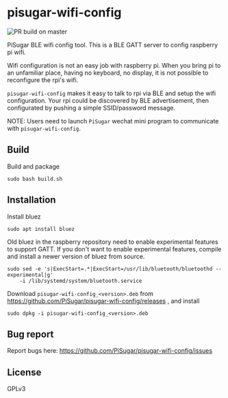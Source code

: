 # pisugar-wifi-config

![PR build on master](https://github.com/PiSugar/pisugar-wifi-config/workflows/PR%20build%20on%20master/badge.svg)

PiSugar BLE wifi config tool. This is a BLE GATT server to config raspberry pi wifi.

Wifi configuration is not an easy job with raspberry pi. When you bring pi to an unfamiliar place, 
having no keyboard, no display, it is not possible to reconfigure the rpi's wifi.

`pisugar-wifi-config` makes it easy to talk to rpi via BLE and setup the wifi configuration. Your rpi 
could be discovered by BLE advertisement, then configurated by pushing a simple SSID/password message.

NOTE: Users need to launch `PiSugar` wechat mini program to communicate with `pisugar-wifi-config`.

## Build
Build and package

    sudo bash build.sh

## Installation
Install bluez

    sudo apt install bluez

Old bluez in the raspberry repository need to enable experimental features to support GATT. 
If you don't want to enable experimental features, compile and install a newer version of 
bluez from source.

    sudo sed -e 's|ExecStart=.*|ExecStart=/usr/lib/bluetooth/bluetoothd --experimental|g'
        -i /lib/systemd/system/bluetooth.service

Download `pisugar-wifi-config_<version>.deb` from https://github.com/PiSugar/pisugar-wifi-config/releases , and install

    sudo dpkg -i pisugar-wifi-config_<version>.deb

## Bug report
Report bugs here: https://github.com/PiSugar/pisugar-wifi-config/issues

## License
GPLv3
